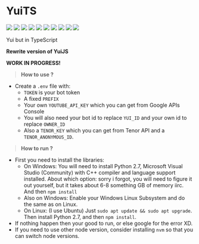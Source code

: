 # YuiTS

![](https://img.shields.io/badge/YuiTS-blue) ![](https://img.shields.io/badge/Typescript-v3.8-blue) ![](https://img.shields.io/badge/discord.js-v12.2-blue) ![](https://img.shields.io/badge/googleapis-v48.0.0-red) ![](https://img.shields.io/badge/ffmpeg--static-v4.1.1-c9f) ![](https://img.shields.io/badge/ffmpeg--binaries-v4.0.0-c9f) ![](https://img.shields.io/badge/dotenv-v8.2-blueviolet) ![](https://img.shields.io/badge/node-%3E=12.0.0-brightgreen) ![](https://img.shields.io/badge/code%20style-prettier-ff69b4) ![](https://img.shields.io/badge/what%20is%20this%3F-idk%20JUST%20DO%20IT-success)

Yui but in TypeScript

**Rewrite version of YuiJS**

**WORK IN PROGRESS!**

> **How to use ?**

 - Create a `.env` file with: 
   - `TOKEN` is your bot token
   - A fixed `PREFIX`
   - Your own `YOUTUBE_API_KEY` which you can get from Google APIs Console
   - You will also need your bot id to replace `YUI_ID`  and your own id to replace `OWNER_ID`
   - Also a `TENOR_KEY` which you can get from Tenor API and a `TENOR_ANONYMOUS_ID`.

> **How to run ?**
 - First you need to install the libraries:
   - On Windows: You will need to install Python 2.7, Microsoft Visual Studio (Community) with C++ compiler and language support installed. About which option: sorry i forgot, you will need to figure it out yourself, but it takes about 6-8 something GB of memory iirc. And then `npm install`
   - Also on Windows: Enable your Windows Linux Subsystem and do the same as on Linux.
   - On Linux: (I use Ubuntu) Just `sudo apt update && sudo apt upgrade`. Then install Python 2.7, and then `npm install`.
 - If nothing happen then your good to run, or else google for the error XD.
 - If you need to use other node version, consider installing `nvm` so that you can switch node versions.
